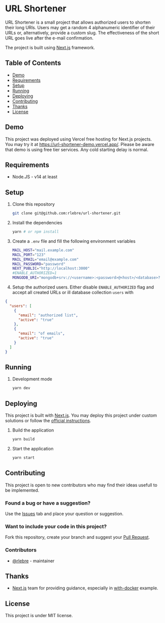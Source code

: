 # URL Shortener

URL Shortener is a small project that allows authorized users to shorten their long URls. Users may get a random 4 alphanumeric identifier of their URLs or, alternatively, provide a custom slug. The effectiveness of the short URL goes live after the e-mail confirmation.

The project is built using [Next.js](https://nextjs.org/) framework.

## Table of Contents

- [Demo](#demo)
- [Requirements](#requirements)
- [Setup](#setup)
- [Running](#running)
- [Deploying](#deploying)
- [Contributing](#contributing)
- [Thanks](#thanks)
- [License](#license)

## Demo

This project was deployed using Vercel free hosting for Next.js projects. You may try it at https://url-shortener-demo.vercel.app/. Please be aware that demo is using free tier services. Any cold starting delay is normal.

## Requirements

- Node.JS - v14 at least

## Setup

1. Clone this repository

   ```bash
   git clone git@github.com:rlebre/url-shortener.git
   ```

2. Install the dependencies

   ```bash
   yarn # or npm install
   ```

3. Create a `.env` file and fill the following environment variables

   ```bash
   MAIL_HOST="mail.example.com"
   MAIL_PORT="123"
   MAIL_EMAIL="email@example.com"
   MAIL_PASSWORD="password"
   NEXT_PUBLIC="http://localhost:3000"
   #ENABLE_AUTHORIZED=1
   MONGODB_URI="mongodb+srv://<username>:<password>@<host>/<database>?retryWrites=true&w=majority"
   ```

4. Setup the authorized users. Either disable `ENABLE_AUTHORIZED` flag and accept all created URLs or ill database collection `users` with

```json
{
  "users": [
    {
      "email": "authorized list",
      "active": "true"
    },
    {
      "email": "of emails",
      "active": "true"
    }
  ]
}
```

## Running

1. Development mode

   ```bash
   yarn dev
   ```

## Deploying

This project is built with [Next.js](https://nextjs.org/). You may deploy this project under custom solutions or follow the [official instructions](https://nextjs.org/docs/deployment).

1. Build the application

   ```bash
   yarn build
   ```

1. Start the application

   ```bash
   yarn start
   ```

## Contributing

This project is open to new contributors who may find their ideas usefull to be implemented.

### Found a bug or have a suggestion?

Use the [Issues](https://github.com/rlebre/url-shortener/issues) tab and place your question or suggestion.

### Want to include your code in this project?

Fork this repository, create your branch and suggest your [Pull Request](https://github.com/rlebre/url-shortener/pulls).

### Contributors

- [@rlebre](https://github.com/rlebre/url-shortener) - maintainer

## Thanks

- [Next.js](https://nextjs.org/) team for providing guidance, especially in [with-docker](https://github.com/vercel/next.js/tree/canary/examples/with-docker) example.

## License

This project is under MIT license.
